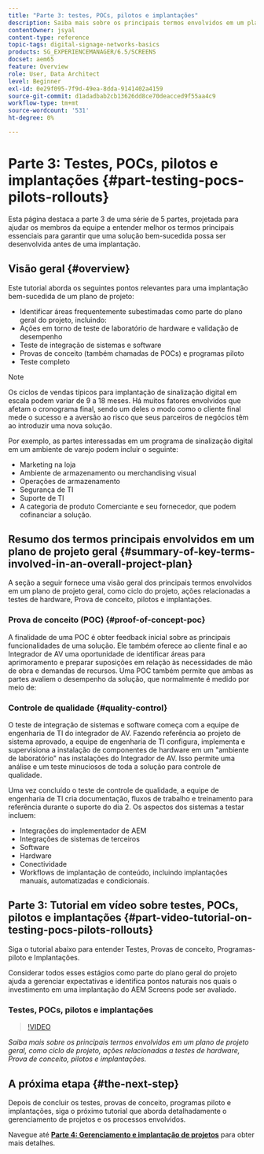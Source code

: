 ```yaml
---
title: "Parte 3: testes, POCs, pilotos e implantações"
description: Saiba mais sobre os principais termos envolvidos em um plano de projeto geral, como ciclo de projeto, ações relacionadas a testes de hardware, Prova de conceito, pilotos e implantações.
contentOwner: jsyal
content-type: reference
topic-tags: digital-signage-networks-basics
products: SG_EXPERIENCEMANAGER/6.5/SCREENS
docset: aem65
feature: Overview
role: User, Data Architect
level: Beginner
exl-id: 0e29f095-7f9d-49ea-8dda-9141402a4159
source-git-commit: d1adadbab2cb13626dd8ce70deacced9f55aa4c9
workflow-type: tm+mt
source-wordcount: '531'
ht-degree: 0%

---
```


# Parte 3: Testes, POCs, pilotos e implantações {#part-testing-pocs-pilots-rollouts}

Esta página destaca a parte 3 de uma série de 5 partes, projetada para ajudar os membros da equipe a entender melhor os termos principais essenciais para garantir que uma solução bem-sucedida possa ser desenvolvida antes de uma implantação.

## Visão geral {#overview}

Este tutorial aborda os seguintes pontos relevantes para uma implantação bem-sucedida de um plano de projeto:

* Identificar áreas frequentemente subestimadas como parte do plano geral do projeto, incluindo:
* Ações em torno de teste de laboratório de hardware e validação de desempenho
* Teste de integração de sistemas e software
* Provas de conceito (também chamadas de POCs) e programas piloto
* Teste completo

>[!NOTE]
>
>Os ciclos de vendas típicos para implantação de sinalização digital em escala podem variar de 9 a 18 meses. Há muitos fatores envolvidos que afetam o cronograma final, sendo um deles o modo como o cliente final mede o sucesso e a aversão ao risco que seus parceiros de negócios têm ao introduzir uma nova solução.

Por exemplo, as partes interessadas em um programa de sinalização digital em um ambiente de varejo podem incluir o seguinte:

* Marketing na loja
* Ambiente de armazenamento ou merchandising visual
* Operações de armazenamento
* Segurança de TI
* Suporte de TI
* A categoria de produto Comerciante e seu fornecedor, que podem cofinanciar a solução.

## Resumo dos termos principais envolvidos em um plano de projeto geral {#summary-of-key-terms-involved-in-an-overall-project-plan}

A seção a seguir fornece uma visão geral dos principais termos envolvidos em um plano de projeto geral, como ciclo do projeto, ações relacionadas a testes de hardware, Prova de conceito, pilotos e implantações.

### Prova de conceito (POC) {#proof-of-concept-poc}

A finalidade de uma POC é obter feedback inicial sobre as principais funcionalidades de uma solução. Ele também oferece ao cliente final e ao Integrador de AV uma oportunidade de identificar áreas para aprimoramento e preparar suposições em relação às necessidades de mão de obra e demandas de recursos. Uma POC também permite que ambas as partes avaliem o desempenho da solução, que normalmente é medido por meio de:

### Controle de qualidade {#quality-control}

O teste de integração de sistemas e software começa com a equipe de engenharia de TI do integrador de AV. Fazendo referência ao projeto de sistema aprovado, a equipe de engenharia de TI configura, implementa e supervisiona a instalação de componentes de hardware em um &quot;ambiente de laboratório&quot; nas instalações do Integrador de AV. Isso permite uma análise e um teste minuciosos de toda a solução para controle de qualidade.

Uma vez concluído o teste de controle de qualidade, a equipe de engenharia de TI cria documentação, fluxos de trabalho e treinamento para referência durante o suporte do dia 2. Os aspectos dos sistemas a testar incluem:

* Integrações do implementador de AEM
* Integrações de sistemas de terceiros
* Software
* Hardware
* Conectividade
* Workflows de implantação de conteúdo, incluindo implantações manuais, automatizadas e condicionais.

## Parte 3: Tutorial em vídeo sobre testes, POCs, pilotos e implantações {#part-video-tutorial-on-testing-pocs-pilots-rollouts}

Siga o tutorial abaixo para entender Testes, Provas de conceito, Programas-piloto e Implantações.

Considerar todos esses estágios como parte do plano geral do projeto ajuda a gerenciar expectativas e identifica pontos naturais nos quais o investimento em uma implantação do AEM Screens pode ser avaliado.

### Testes, POCs, pilotos e implantações

>[!VIDEO](https://video.tv.adobe.com/v/28405)

*Saiba mais sobre os principais termos envolvidos em um plano de projeto geral, como ciclo de projeto, ações relacionadas a testes de hardware, Prova de conceito, pilotos e implantações.*

## A próxima etapa {#the-next-step}

Depois de concluir os testes, provas de conceito, programas piloto e implantações, siga o próximo tutorial que aborda detalhadamente o gerenciamento de projetos e os processos envolvidos.

Navegue até **[Parte 4: Gerenciamento e implantação de projetos](project-management-and-deployment.md)** para obter mais detalhes.
